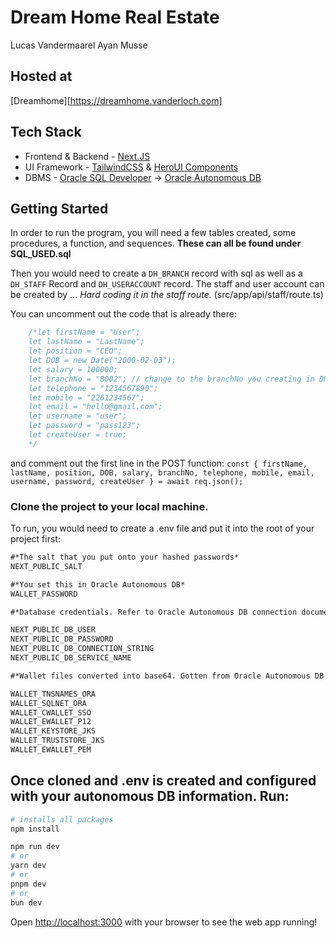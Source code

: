 # Dream Home Real Estate
Lucas Vandermaarel
Ayan Musse

## Hosted at
[Dreamhome][https://dreamhome.vanderloch.com]


## Tech Stack
+ Frontend & Backend - [Next.JS](https://nextjs.org/)
+ UI Framework - [TailwindCSS](https://tailwindcss.com/) & [HeroUI Components](https://www.heroui.com/)
+ DBMS - [Oracle SQL Developer](https://www.oracle.com/ca-en/database/sqldeveloper/) -> [Oracle Autonomous DB](https://www.oracle.com/ca-en/autonomous-database/)

## Getting Started

In order to run the program, you will need a few tables created, some procedures, a function, and sequences.
__These can all be found under SQL_USED.sql__

Then you would need to create a `DH_BRANCH` record with sql as well as a `DH_STAFF` Record and `DH_USERACCOUNT` record.
The staff and user account can be created by ... *Hard coding it in the staff route.* (src/app/api/staff/route.ts)

You can uncomment out the code that is already there:
```ts
    /*let firstName = "User";
    let lastName = "LastName";
    let position = "CEO";
    let DOB = new Date("2000-02-03");
    let salary = 100000;
    let branchNo = "B002"; // change to the branchNo you creating in DH_BRANCH
    let telephone = "1234567890";
    let mobile = "2261234567";
    let email = "hello@gmail.com";
    let username = "user";
    let password = "pass123";
    let createUser = true;
    */
```

 and comment out the first line in the POST function:
 `const { firstName, lastName, position, DOB, salary, branchNo, telephone, mobile, email, username, password, createUser } = await req.json();`

### Clone the project to your local machine.

To run, you would need to create a .env file and put it into the root of your project first:

```md
#*The salt that you put onto your hashed passwords*
NEXT_PUBLIC_SALT

#*You set this in Oracle Autonomous DB*
WALLET_PASSWORD

#*Database credentials. Refer to Oracle Autonomous DB connection documentation.*

NEXT_PUBLIC_DB_USER
NEXT_PUBLIC_DB_PASSWORD
NEXT_PUBLIC_DB_CONNECTION_STRING
NEXT_PUBLIC_DB_SERVICE_NAME

#*Wallet files converted into base64. Gotten from Oracle Autonomous DB connection*

WALLET_TNSNAMES_ORA
WALLET_SQLNET_ORA
WALLET_CWALLET_SSO
WALLET_EWALLET_P12
WALLET_KEYSTORE_JKS
WALLET_TRUSTSTORE_JKS
WALLET_EWALLET_PEM

```

## Once cloned and .env is created and configured with your autonomous DB information. Run:

```bash
# installs all packages
npm install

npm run dev
# or
yarn dev
# or
pnpm dev
# or
bun dev
```

Open [http://localhost:3000](http://localhost:3000) with your browser to see the web app running!



